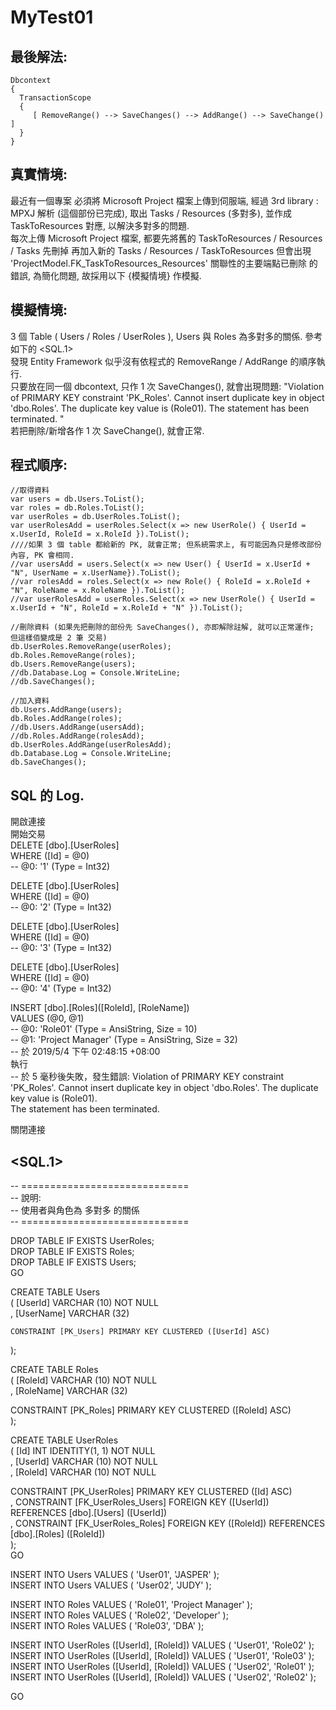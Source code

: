 # MyTest01

## 最後解法:
    Dbcontext 
    { 
      TransactionScope  
      {
         [ RemoveRange() --> SaveChanges() --> AddRange() --> SaveChange() ] 
      }
    }

## 真實情境:
最近有一個專案 必須將 Microsoft Project 檔案上傳到伺服端, 經過 3rd library : MPXJ 解析 (這個部份已完成), 取出 Tasks / Resources (多對多), 並作成 TaskToResources 對應, 以解決多對多的問題.  
每次上傳 Microsoft Project 檔案, 都要先將舊的 TaskToResources / Resources / Tasks 先刪掉 再加入新的 Tasks / Resources / TaskToResources 但會出現 'ProjectModel.FK_TaskToResources_Resources' 關聯性的主要端點已刪除 的錯誤, 為簡化問題, 故採用以下 {模擬情境} 作模擬.  

## 模擬情境:
3 個 Table ( Users / Roles / UserRoles ), Users 與 Roles 為多對多的關係. 參考如下的 <SQL.1>  
發現 Entity Framework 似乎沒有依程式的 RemoveRange / AddRange 的順序執行.  
只要放在同一個 dbcontext, 只作 1 次 SaveChanges(), 就會出現問題: "Violation of PRIMARY KEY constraint 'PK_Roles'. Cannot insert duplicate key in object 'dbo.Roles'. The duplicate key value is (Role01).
The statement has been terminated. "  
 若把刪除/新增各作 1 次 SaveChange(), 就會正常.  

## 程式順序:
  
    //取得資料  
    var users = db.Users.ToList();  
    var roles = db.Roles.ToList();  
    var userRoles = db.UserRoles.ToList();  
    var userRolesAdd = userRoles.Select(x => new UserRole() { UserId = x.UserId, RoleId = x.RoleId }).ToList();   
    ////如果 3 個 table 都給新的 PK, 就會正常; 但系統需求上, 有可能因為只是修改部份內容, PK 會相同.
    //var usersAdd = users.Select(x => new User() { UserId = x.UserId + "N", UserName = x.UserName}).ToList();
    //var rolesAdd = roles.Select(x => new Role() { RoleId = x.RoleId + "N", RoleName = x.RoleName }).ToList();
    //var userRolesAdd = userRoles.Select(x => new UserRole() { UserId = x.UserId + "N", RoleId = x.RoleId + "N" }).ToList();
  
    //刪除資料 (如果先把刪除的部份先 SaveChanges(), 亦即解除註解, 就可以正常運作; 但這樣佰變成是 2 筆 交易)  
    db.UserRoles.RemoveRange(userRoles);  
    db.Roles.RemoveRange(roles);  
    db.Users.RemoveRange(users);  
    //db.Database.Log = Console.WriteLine;  
    //db.SaveChanges();  
 
    //加入資料  
    db.Users.AddRange(users);  
    db.Roles.AddRange(roles);  
    //db.Users.AddRange(usersAdd);  
    //db.Roles.AddRange(rolesAdd);  
    db.UserRoles.AddRange(userRolesAdd);  
    db.Database.Log = Console.WriteLine;  
    db.SaveChanges();  
 

## SQL 的 Log.

 開啟連接  
 開始交易  
DELETE [dbo].[UserRoles]  
WHERE ([Id] = @0)  
-- @0: '1' (Type = Int32)  
  
DELETE [dbo].[UserRoles]  
WHERE ([Id] = @0)  
-- @0: '2' (Type = Int32)  
  
DELETE [dbo].[UserRoles]  
WHERE ([Id] = @0)  
-- @0: '3' (Type = Int32)  
  
DELETE [dbo].[UserRoles]  
WHERE ([Id] = @0)  
-- @0: '4' (Type = Int32)  
  
  
  
INSERT [dbo].[Roles]([RoleId], [RoleName])  
VALUES (@0, @1)  
-- @0: 'Role01' (Type = AnsiString, Size = 10)  
-- @1: 'Project Manager' (Type = AnsiString, Size = 32)  
-- 於 2019/5/4 下午 02:48:15 +08:00  
 執行  
-- 於 5 毫秒後失敗，發生錯誤: Violation of PRIMARY KEY constraint 'PK_Roles'. Cannot insert duplicate key in object 'dbo.Roles'. The duplicate key value is (Role01).  
The statement has been terminated.  
  
關閉連接  
  
## <SQL.1>
-- =============================  
-- 說明:  
-- 使用者與角色為 多對多 的關係  
-- =============================  
  
DROP TABLE IF EXISTS UserRoles;  
DROP TABLE IF EXISTS Roles;  
DROP TABLE IF EXISTS Users;  
GO  
  
CREATE TABLE Users   
(	[UserId]	VARCHAR (10)	NOT NULL  
,	[UserName]	VARCHAR (32)  
  
    CONSTRAINT [PK_Users] PRIMARY KEY CLUSTERED ([UserId] ASC)  
);  
  
CREATE TABLE Roles   
(	[RoleId]	VARCHAR (10)	NOT NULL  
,	[RoleName]	VARCHAR (32)  
  
  CONSTRAINT [PK_Roles] PRIMARY KEY CLUSTERED ([RoleId] ASC)  
);  
  
CREATE TABLE UserRoles   
(	[Id]		INT		IDENTITY(1, 1)	NOT NULL  
,	[UserId]	VARCHAR (10)	NOT NULL  
,	[RoleId]	VARCHAR (10)	NOT NULL  
  
  CONSTRAINT [PK_UserRoles] PRIMARY KEY CLUSTERED ([Id] ASC)  
,	CONSTRAINT [FK_UserRoles_Users] FOREIGN KEY ([UserId]) REFERENCES [dbo].[Users] ([UserId])  
,	CONSTRAINT [FK_UserRoles_Roles] FOREIGN KEY ([RoleId]) REFERENCES [dbo].[Roles] ([RoleId])  
);  
GO  

INSERT INTO Users VALUES ( 'User01', 'JASPER' );  
INSERT INTO Users VALUES ( 'User02', 'JUDY' );  

INSERT INTO Roles VALUES ( 'Role01', 'Project Manager' );  
INSERT INTO Roles VALUES ( 'Role02', 'Developer' );  
INSERT INTO Roles VALUES ( 'Role03', 'DBA' );  
  
INSERT INTO UserRoles ([UserId], [RoleId])  VALUES ( 'User01', 'Role02' );  
INSERT INTO UserRoles ([UserId], [RoleId])  VALUES ( 'User01', 'Role03' );  
INSERT INTO UserRoles ([UserId], [RoleId])  VALUES ( 'User02', 'Role01' );  
INSERT INTO UserRoles ([UserId], [RoleId])  VALUES ( 'User02', 'Role02' );  
  
GO  

